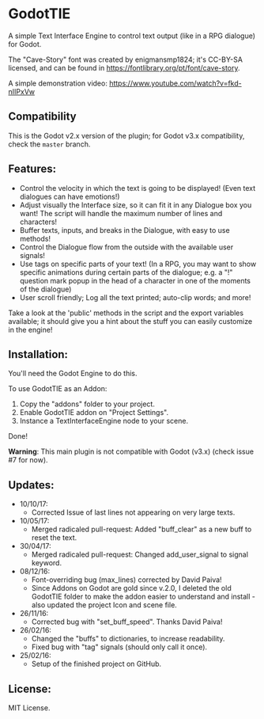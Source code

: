 # GodotTIE
A simple Text Interface Engine to control text output (like in a RPG dialogue) for Godot.

The "Cave-Story" font was created by enigmansmp1824; it's CC-BY-SA licensed, and can be found in https://fontlibrary.org/pt/font/cave-story.

A simple demonstration video: https://www.youtube.com/watch?v=fkd-nIIPxVw

## Compatibility

This is the Godot v2.x version of the plugin; for Godot v3.x compatibility, check the `master` branch.

## Features:

* Control the velocity in which the text is going to be displayed! (Even text dialogues can have emotions!)
* Adjust visually the Interface size, so it can fit it in any Dialogue box you want! The script will handle the maximum number of lines and characters!
* Buffer texts, inputs, and breaks in the Dialogue, with easy to use methods!
* Control the Dialogue flow from the outside with the available user signals!
* Use tags on specific parts of your text! (In a RPG, you may want to show specific animations during certain parts of the dialogue; e.g. a "!" question mark popup in the head of a character in one of the moments of the dialogue)
* User scroll friendly; Log all the text printed; auto-clip words; and more!

Take a look at the 'public' methods in the script and the export variables available; it should give you a hint about the stuff you can easily customize in the engine!

## Installation:
You'll need the Godot Engine to do this.

To use GodotTIE as an Addon:

1. Copy the "addons" folder to your project.
2. Enable GodotTIE addon on "Project Settings".
3. Instance a TextInterfaceEngine node to your scene.

Done!

**Warning**: This main plugin is not compatible with Godot (v3.x) (check issue #7 for now).

## Updates:
* 10/10/17:
	* Corrected Issue of last lines not appearing on very large texts.
* 10/05/17:
	* Merged radicaled pull-request: Added "buff_clear" as a new buff to reset the text.
* 30/04/17:
	* Merged radicaled pull-request: Changed add_user_signal to signal keyword.
* 08/12/16:
	* Font-overriding bug (max_lines) corrected by David Paiva!
	* Since Addons on Godot are gold since v.2.0, I deleted the old GodotTIE folder to make the addon easier to understand and install - also updated the project Icon and scene file.
* 26/11/16:
	* Corrected bug with "set_buff_speed". Thanks David Paiva!
* 26/02/16:
	* Changed the "buffs" to dictionaries, to increase readability.
	* Fixed bug with "tag" signals (should only call it once).
* 25/02/16:
	* Setup of the finished project on GitHub.

## License:

MIT License.
